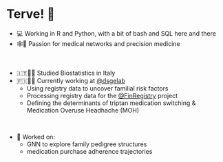 # Terve! :wave:

- 💻 Working in R and Python, with a bit of bash and SQL here and there
- 🕸️💉 Passion for medical networks and precision medicine
<br>

- 🇮🇹👨‍🎓 Studied Biostatistics in Italy
- 🇫🇮👨‍🎓 Currently working at [@dsgelab](https://www.dsgelab.org/) 
  - Using registry data to uncover familial risk factors
  - Processing registry data for the [@FinRegistry](https://www.finregistry.fi/) project
  - Defining the determinants of triptan medication switching & Medication Overuse Headhache (MOH)
<br> 

- 📂 Worked on:
  - GNN to explore family pedigree structures
  - medication purchase adherence trajectories

